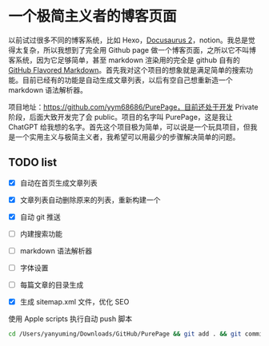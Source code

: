 # 一个极简主义者的博客页面

以前试过很多不同的博客系统，比如 Hexo，[Docusaurus 2](https://docusaurus.io/)，notion。我总是觉得太复杂，所以我想到了完全用 Github page 做一个博客页面，之所以它不叫博客系统，因为它足够简单，甚至 markdown 渲染用的完全是 github 自有的 [GitHub Flavored Markdown](https://github.github.com/gfm/)。首先我对这个项目的想象就是满足简单的搜索功能。目前已经有的功能是自动生成文章列表，以后有空自己想重新造一个 markdown 语法解析器。

项目地址：https://github.com/yym68686/PurePage，目前还处于开发 Private 阶段，后面大致开发完了会 public。项目的名字叫 PurePage，这是我让 ChatGPT 给我想的名字。首先这个项目极为简单，可以说是一个玩具项目，但我是一个实用主义与极简主义者，我希望可以用最少的步骤解决简单的问题。

## TODO list

- [x] 自动在首页生成文章列表
- [x] 文章列表自动删除原来的列表，重新构建一个
- [x] 自动 git 推送
- [ ] 内建搜索功能
- [ ] markdown 语法解析器
- [ ] 字体设置
- [ ] 每篇文章的目录生成
- [x] 生成 sitemap.xml 文件，优化 SEO



使用 Apple scripts 执行自动 push 脚本

```bash
cd /Users/yanyuming/Downloads/GitHub/PurePage && git add . && git commit -m "$(date)" && git push origin $(git name-rev --name-only HEAD)
```


